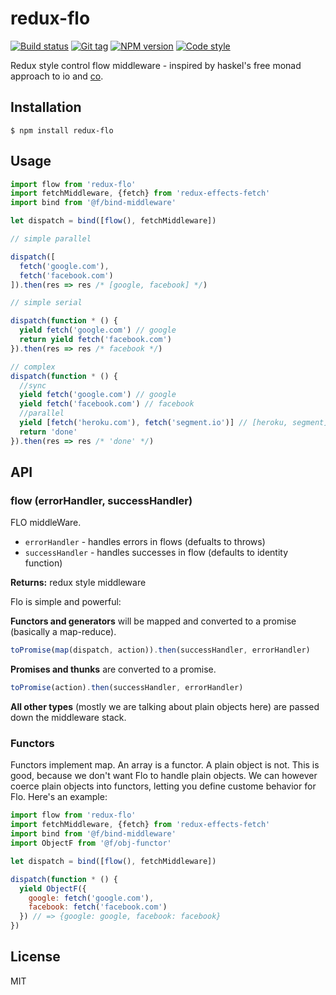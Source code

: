 # redux-flo

[![Build status][travis-image]][travis-url]
[![Git tag][git-image]][git-url]
[![NPM version][npm-image]][npm-url]
[![Code style][standard-image]][standard-url]

Redux style control flow middleware - inspired by haskel's free monad approach to io and [co](//github.com/tj/co).

## Installation

    $ npm install redux-flo

## Usage

```js
import flow from 'redux-flo'
import fetchMiddleware, {fetch} from 'redux-effects-fetch'
import bind from '@f/bind-middleware'

let dispatch = bind([flow(), fetchMiddleware])

// simple parallel

dispatch([
  fetch('google.com'),
  fetch('facebook.com')
]).then(res => res /* [google, facebook] */)

// simple serial

dispatch(function * () {
  yield fetch('google.com') // google
  return yield fetch('facebook.com')
}).then(res => res /* facebook */)

// complex
dispatch(function * () {
  //sync
  yield fetch('google.com') // google
  yield fetch('facebook.com') // facebook
  //parallel
  yield [fetch('heroku.com'), fetch('segment.io')] // [heroku, segment]
  return 'done'
}).then(res => res /* 'done' */)
```

## API

### flow (errorHandler, successHandler)
FLO middleWare.

 - `errorHandler` - handles errors in flows (defualts to throws)
 - `successHandler` - handles successes in flow (defaults to identity function)

**Returns:** redux style middleware

Flo is simple and powerful:

**Functors and generators** will be mapped and converted to a promise (basically a map-reduce).
```js
toPromise(map(dispatch, action)).then(successHandler, errorHandler)
```

**Promises and thunks** are converted to a promise.
```js
toPromise(action).then(successHandler, errorHandler)
```

**All other types** (mostly we are talking about plain objects here) are passed down the middleware stack.

### Functors
Functors implement map. An array is a functor. A plain object is not. This is good, because we don't want Flo to handle plain objects. We can however coerce plain objects into functors, letting you define custome behavior for Flo. Here's an example:

```js
import flow from 'redux-flo'
import fetchMiddleware, {fetch} from 'redux-effects-fetch'
import bind from '@f/bind-middleware'
import ObjectF from '@f/obj-functor'

let dispatch = bind([flow(), fetchMiddleware])

dispatch(function * () {
  yield ObjectF({
    google: fetch('google.com'),
    facebook: fetch('facebook.com')
  }) // => {google: google, facebook: facebook}
})
```

## License

MIT

[travis-image]: https://img.shields.io/travis/redux-effects/redux-flo.svg?style=flat-square
[travis-url]: https://travis-ci.org/redux-effects/redux-flo
[git-image]: https://img.shields.io/github/tag/redux-effects/redux-flo.svg
[git-url]: https://github.com/redux-effects/redux-flo
[standard-image]: https://img.shields.io/badge/code%20style-standard-brightgreen.svg?style=flat
[standard-url]: https://github.com/feross/standard
[npm-image]: https://img.shields.io/npm/v/redux-flo.svg?style=flat-square
[npm-url]: https://npmjs.org/package/redux-flo
